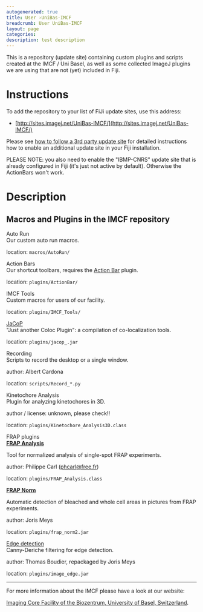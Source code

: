 ```yaml
---
autogenerated: true
title: User ›UniBas-IMCF
breadcrumb: User UniBas-IMCF
layout: page
categories: 
description: test description
---
```


This is a repository (update site) containing custom plugins and scripts created at the IMCF / Uni Basel, as well as some collected ImageJ plugins we are using that are not (yet) included in Fiji.

Instructions
============

To add the repository to your list of FiJi update sites, use this address:

-   [http://sites.imagej.net/UniBas-IMCF/](http://sites.imagej.net/UniBas-IMCF/)

Please see [how to follow a 3rd party update site](How_to_follow_a_3rd_party_update_site) for detailed instructions how to enable an additional update site in your Fiji installation.

PLEASE NOTE: you also need to enable the "IBMP-CNRS" update site that is already configured in Fiji (it's just not active by default). Otherwise the ActionBars won't work.

Description
===========

Macros and Plugins in the IMCF repository
-----------------------------------------

Auto Run  
Our custom auto run macros.

location: `macros/AutoRun/`

<!-- -->

Action Bars  
Our shortcut toolbars, requires the [Action Bar](http://imagejdocu.tudor.lu/doku.php?id=plugin:utilities:action_bar:start) plugin.

location: `plugins/ActionBar/`

<!-- -->

IMCF Tools  
Custom macros for users of our facility.

location: `plugins/IMCF_Tools/`

<!-- -->

[JaCoP](http://imagejdocu.tudor.lu/doku.php?id=plugin:analysis:jacop_2.0:just_another_colocalization_plugin:start)  
"Just another Coloc Plugin": a compilation of co-localization tools.

location: `plugins/jacop_.jar`

<!-- -->

Recording  
Scripts to record the desktop or a single window.

author: Albert Cardona

location: `scripts/Record_*.py`

<!-- -->

Kinetochore Analysis  
Plugin for analyzing kinetochores in 3D.

author / license: unknown, please check!!

location: `plugins/Kinetochore_Analysis3D.class`

<!-- -->

FRAP plugins  
**[FRAP Analysis](http://imagejdocu.tudor.lu/doku.php?id=plugin:analysis:frap_analysis:start)**

  
Tool for normalized analysis of single-spot FRAP experiments.

author: Philippe Carl (phcarl@free.fr)

location: `plugins/FRAP_Analysis.class`

**[FRAP Norm](http://imagejdocu.tudor.lu/doku.php?id=plugin:analysis:frap_normalization:start)**

  
Automatic detection of bleached and whole cell areas in pictures from FRAP experiments.

author: Joris Meys

location: `plugins/frap_norm2.jar`

<!-- -->

[Edge detection](http://imagejdocu.tudor.lu/doku.php?id=plugin:filter:edge_detection:start)  
Canny-Deriche filtering for edge detection.

author: Thomas Boudier, repackaged by Joris Meys

location: `plugins/image_edge.jar`

------------------------------------------------------------------------

For more information about the IMCF please have a look at our website:

[Imaging Core Facility of the Biozentrum, University of Basel, Switzerland](http://www.biozentrum.unibas.ch/imcf/).
